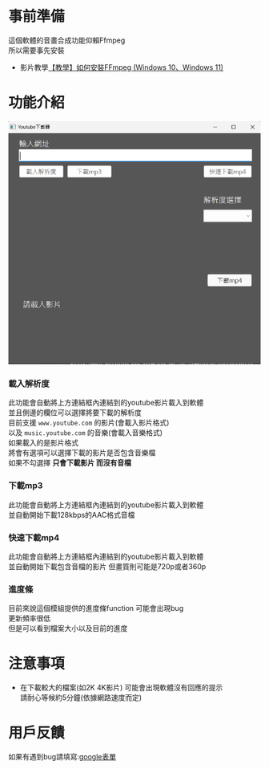 # 事前準備

這個軟體的音畫合成功能仰賴Ffmpeg    
所以需要事先安裝  
* 影片教學[【教學】如何安裝FFmpeg (Windows 10、Windows 11)](https://youtu.be/ERee4DY2LQ8?si=ilnnlYuDMEaG72dH)


# 功能介紹

![image](https://github.com/ck7-32/pytube-pyqt/blob/main/ui%20image.png?raw=true)
### 載入解析度
此功能會自動將上方連結框內連結到的youtube影片載入到軟體  
並且側邊的欄位可以選擇將要下載的解析度  
目前支援 ```www.youtube.com``` 的影片(會載入影片格式)  
以及 `music.youtube.com` 的音樂(會載入音樂格式)  
如果載入的是影片格式  
將會有選項可以選擇下載的影片是否包含音樂檔  
如果不勾選擇 **只會下載影片 而沒有音檔**  
###

### 下載mp3  
此功能會自動將上方連結框內連結到的youtube影片載入到軟體   
並自動開始下載128kbps的AAC格式音檔  

### 快速下載mp4
此功能會自動將上方連結框內連結到的youtube影片載入到軟體  
並自動開始下載包含音檔的影片 但畫質則可能是720p或者360p  


### 進度條
目前來說這個模組提供的進度條function 可能會出現bug  
更新頻率很低  
但是可以看到檔案大小以及目前的進度  

# 注意事項

* 在下載較大的檔案(如2K 4K影片) 可能會出現軟體沒有回應的提示  
	請耐心等候約5分鐘(依據網路速度而定)
# 用戶反饋
如果有遇到bug請填寫:[google表單](https://forms.gle/KyW95WsYN1iRGeLHA)
